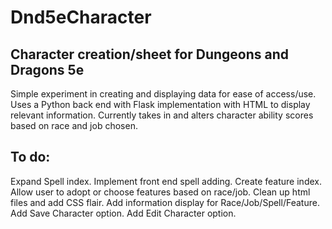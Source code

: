 Dnd5eCharacter
================

## Character creation/sheet for Dungeons and Dragons 5e
Simple experiment in creating and displaying data for ease of access/use.
Uses a Python back end with Flask implementation with HTML to display relevant information. 
Currently takes in and alters character ability scores based on race and job chosen.

## To do:

Expand Spell index.
Implement front end spell adding.
Create feature index.
Allow user to adopt or choose features based on race/job.
Clean up html files and add CSS flair.
Add information display for Race/Job/Spell/Feature.
Add Save Character option.
Add Edit Character option.
